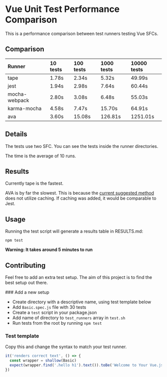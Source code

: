 # Vue Unit Test Performance Comparison

This is a performance comparison between test runners testing Vue SFCs.

## Comparison

| Runner        | 10 tests  | 100 tests  | 1000 tests | 10000 tests |
| :------------ |:--------- |:---------  |:---------  |:--------- |
| tape | 1.78s |  2.34s |  5.32s |  49.99s |
| jest | 1.94s |  2.98s |  7.64s |  60.44s |
| mocha-webpack | 2.80s |  3.08s |  6.48s |  55.03s |
| karma-mocha | 4.58s |  7.47s |  15.70s |  64.91s |
| ava | 3.60s |  15.08s |  126.81s |  1251.01s |

## Details

The tests use two SFC. You can see the tests inside the runner directories.

The time is the average of 10 runs.

## Results

Currently tape is the fastest.

AVA is by far the slowest. This is because the [current suggested method](https://github.com/avajs/ava/blob/master/docs/recipes/precompiling-with-webpack.md) does not utilize caching. If caching was added, it would be comparable to Jest.

## Usage

Running the test script will generate a results table in RESULTS.md:

```
npm test
```

**Warning: It takes around 5 minutes to run**

## Contributing

Feel free to add an extra test setup. The aim of this project is to find the best setup out there.

### Add a new setup
* Create directory with a descriptive name, using test template below
* Add `Basic.spec.js` file with 30 tests
* Create a `test` script in your package.json
* Add name of directory to `test_runners` array in `test.sh`
* Run tests from the root by running `npm test`

### Test template
Copy this and change the syntax to match your test runner.
```js
it('renders correct text', () => {
  const wrapper = shallow(Basic)
  expect(wrapper.find('.hello h1').text()).toBe('Welcome to Your Vue.js App')
})
```
